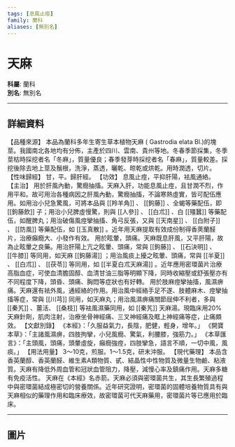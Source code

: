 ```yaml
---
tags: [息風止痙]
family: 蘭科
aliases: [無別名]
---
```


# 天麻

**科屬**: 蘭科  
**別名**: 無別名  

---

## 詳細資料
【品種來源】
本品為蘭科多年生寄生草本植物天麻 (
Gastrodia elata
Bl.)的塊莖。我國南北各地均有分佈，主產於四川、雲南、貴州等地。冬春季節採集，冬季莖枯時採挖者名「冬麻」，質量優良；春季發芽時採挖者名「春麻」，質量較差。採挖後除去地上莖及鬚根，洗淨，蒸透，曬乾、晾乾或烘乾。用時潤透，切片。
【性味歸經】
甘，平。歸肝經。
【功效】
息風止痙，平抑肝陽，袪風通絡。
【主治】
用於肝風內動，驚癇抽搐。天麻入肝，功能息風止痙，且甘潤不烈，作用平和。故可用治各種病因之肝風內動，驚癇抽搐，不論寒熱虛實，皆可配伍應用。如用治小兒急驚風，可將本品與 [[羚羊角]] 、 [[鉤藤]] 、全蝎等藥配伍，即 [[鉤藤飲]] 子；用治小兒脾虛慢驚，則與 [[人參]] 、 [[白朮]] 、白 [[殭蠶]] 等藥配伍，如醒脾丸；用治破傷風痙攣抽搐、角弓反張，又與 [[天南星]] 、 [[白附子]] 、 [[防風]] 等藥配伍，如 [[玉真散]] 。近年用天麻提取有效成份制得香莢蘭醛片，治療癲癇大、小發作有效。
用於眩暈，頭痛。天麻既息肝風，又平肝陽，故為止眩暈之良藥。用治肝陽上亢之眩暈、頭痛，常與 [[鉤藤]] 、 [[石決明]] 、 [[牛膝]] 等同用，如天麻 [[鉤藤湯]] ；用治風痰上擾之眩暈、頭痛，常與 [[半夏]] 、 [[白朮]] 、 [[茯苓]] 等同用，如 [[半夏白朮天麻湯]] 。近年應用密環菌片治療高脂血症，可使血清膽固醇、血清甘油三脂等明顯下降，同時收縮壓或舒張壓亦有不同程度下降，頭昏、頭痛、胸悶等症狀也有好轉。
用於肢麻痙攣抽搐，風濕痹痛。天麻還有袪外風，通經絡的作用。用治風中經絡手足不遂、肢體麻木、痙攣抽搐等症，常與 [[川芎]] 同用，如天麻丸；用治風濕痹痛關節屈伸不利者，多與 [[秦艽]] 、薑活、 [[桑枝]] 等袪風濕藥同用，如 [[秦艽]] 天麻湯。現臨床用20%天麻針劑，肌肉注射，治療坐骨神經痛、三叉神經痛及眶上神經痛等症，止痛頗效。
【文獻別錄】
《本經》：「久服益氣力，長陰，肥健，輕身，增年。」
《開寶本草》：「主諸風濕痹，四肢拘攣，小兒風癇、驚氣，利腰膝，強筋力。」
《本草匯言》：「主頭風，頭痛，頭暈虛旋，癲癇強痙，四肢攣急，語言不順，一切中風，風痰。」
【用法用量】
3～10克，煎服。1～1.5克，研末沖服。
【現代藥理】
本品含香英蘭醇、香英蘭醛、維生素A類物質、甙、結晶性中性物質及微量生物鹼、粘液質。天麻有降低外周血管和冠狀血管阻力，降壓，減慢心率及鎮痛作用。天麻多糖有免疫活性。
天麻在《本經》名赤箭。天麻必須與密環菌共生，其生長繁殖過程中與密環菌結成極密切的營養關係。近年研究證明，密環菌的固體培養物質具有與天麻相似的藥理作用和臨床療效，故密環菌可代天麻藥用，密環菌片等已應用於臨床。

---

## 圖片
